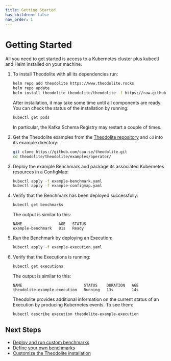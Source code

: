 ```yaml
---
title: Getting Started
has_children: false
nav_order: 1
---
```


# Getting Started

All you need to get started is access to a Kubernetes cluster plus kubectl and Helm installed on your machine.

<!--### Installation-->

1. To install Theodolite with all its dependencies run:

   ```sh
   helm repo add theodolite https://www.theodolite.rocks
   helm repo update
   helm install theodolite theodolite/theodolite -f https://raw.githubusercontent.com/cau-se/theodolite/main/helm/preconfigs/minimal.yaml
   ```

   After installation, it may take some time until all components are ready. You can check the status of the installation by running:

   ```sh
   kubectl get pods
   ```

   In particular, the Kafka Schema Registry may restart a couple of times.

1. Get the Theodolite examples from the [Theodolite repository](https://github.com/cau-se/theodolite) and `cd` into its example directory:

   ```sh
   git clone https://github.com/cau-se/theodolite.git
   cd theodolite/theodolite/examples/operator/
   ```

1. Deploy the example Benchmark and package its associated Kubernetes resources in a ConfigMap:

   ```sh
   kubectl apply -f example-benchmark.yaml
   kubectl apply -f example-configmap.yaml
   ```

1. Verify that the Benchmark has been deployed successfully:

   ```sh
   kubectl get benchmarks
   ```

   The output is similar to this:

   ```
   NAME                AGE   STATUS
   example-benchmark   81s   Ready
   ```

1. Run the Benchmark by deploying an Execution:

   ```sh
   kubectl apply -f example-execution.yaml 
   ```

1. Verify that the Executions is running:

   ```sh
   kubectl get executions
   ```

   The output is similar to this:

   ```
   NAME                           STATUS    DURATION   AGE
   theodolite-example-execution   Running   13s        14s
   ```

   Theodolite provides additional information on the current status of an Execution by producing Kubernetes events. To see them:

   ```sh
   kubectl describe execution theodolite-example-execution
   ```

## Next Steps

* [Deploy and run custom benchmarks](running-benchmarks)
* [Define your own benchmarks](creating-a-benchmark)
* [Customize the Theodolite installation](installation)
